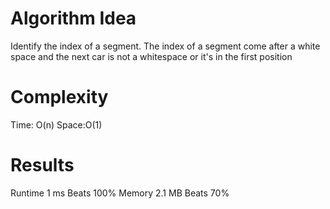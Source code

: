 # Algorithm Idea
Identify the index of a segment. The index of a segment come after a white space and the next car is not a whitespace or it's in the first position 

# Complexity
Time: O(n)
Space:O(1)

# Results
Runtime
1 ms
Beats
100%
Memory
2.1 MB
Beats
70%